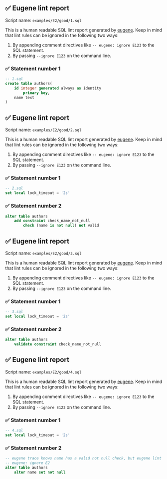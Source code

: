 ## ✅ Eugene lint report

Script name: `examples/E2/good/1.sql`

This is a human readable SQL lint report generated by [eugene](https://github.com/kaaveland/eugene).
Keep in mind that lint rules can be ignored in the following two ways:

  1. By appending comment directives like `-- eugene: ignore E123` to the SQL statement.
  2. By passing `--ignore E123` on the command line.

### ✅ Statement number 1

```sql
-- 1.sql
create table authors(
    id integer generated always as identity
        primary key,
    name text
)
```

## ✅ Eugene lint report

Script name: `examples/E2/good/2.sql`

This is a human readable SQL lint report generated by [eugene](https://github.com/kaaveland/eugene).
Keep in mind that lint rules can be ignored in the following two ways:

  1. By appending comment directives like `-- eugene: ignore E123` to the SQL statement.
  2. By passing `--ignore E123` on the command line.

### ✅ Statement number 1

```sql
-- 2.sql
set local lock_timeout = '2s'
```

### ✅ Statement number 2

```sql
alter table authors
    add constraint check_name_not_null
        check (name is not null) not valid
```

## ✅ Eugene lint report

Script name: `examples/E2/good/3.sql`

This is a human readable SQL lint report generated by [eugene](https://github.com/kaaveland/eugene).
Keep in mind that lint rules can be ignored in the following two ways:

  1. By appending comment directives like `-- eugene: ignore E123` to the SQL statement.
  2. By passing `--ignore E123` on the command line.

### ✅ Statement number 1

```sql
-- 3.sql
set local lock_timeout = '2s'
```

### ✅ Statement number 2

```sql
alter table authors
    validate constraint check_name_not_null
```

## ✅ Eugene lint report

Script name: `examples/E2/good/4.sql`

This is a human readable SQL lint report generated by [eugene](https://github.com/kaaveland/eugene).
Keep in mind that lint rules can be ignored in the following two ways:

  1. By appending comment directives like `-- eugene: ignore E123` to the SQL statement.
  2. By passing `--ignore E123` on the command line.

### ✅ Statement number 1

```sql
-- 4.sql
set local lock_timeout = '2s'
```

### ✅ Statement number 2

```sql
-- eugene trace knows name has a valid not null check, but eugene lint doesn't
-- eugene: ignore E2
alter table authors
    alter name set not null
```
